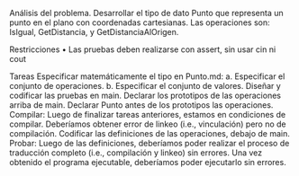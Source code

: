Análisis del problema.
Desarrollar el tipo de dato Punto que representa un punto en el plano con coordenadas cartesianas. Las operaciones son: IsIgual, GetDistancia, y GetDistanciaAlOrigen.

Restricciones
• Las pruebas deben realizarse con assert, sin usar cin ni cout

Tareas
Especificar matemáticamente el tipo en Punto.md: a. Especificar el conjunto de operaciones. b. Especificar el conjunto de valores.
Diseñar y codificar las pruebas en main.
Declarar los prototipos de las operaciones arriba de main.
Declarar Punto antes de los prototipos las operaciones.
Compilar: Luego de finalizar tareas anteriores, estamos en condiciones de compilar. Deberíamos obtener error de linkeo (i.e., vinculación) pero no de compilación.
Codificar las definiciones de las operaciones, debajo de main.
Probar: Luego de las definiciones, deberíamos poder realizar el proceso de traducción completo (i.e., compilación y linkeo) sin errores. Una vez obtenido el programa ejecutable, deberíamos poder ejecutarlo sin errores.
